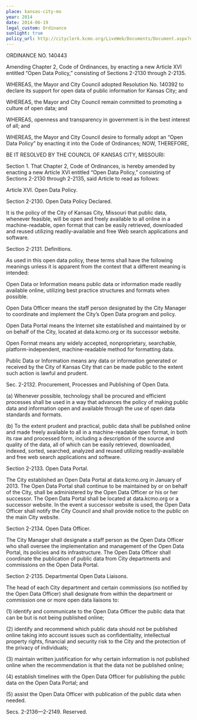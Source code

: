 ```yaml
---
place: kansas-city-mo
year: 2014
date: 2014-06-19
legal_custom: Ordinance
sunlight: true
policy_url: http://cityclerk.kcmo.org/LiveWeb/Documents/Document.aspx?q=ZbIEEaWPo6OIEpZdlWPeDYolPDlZVDM%2fobeKL6dsBwK1tuYkgMQbXlyBecUa6zWX
---
```


<p>ORDINANCE NO. 140443</p> <p>Amending Chapter 2, Code of Ordinances, by enacting a new Article XVI entitled “Open Data Policy,” consisting of Sections 2-2130 through 2-2135.</p> <p>WHEREAS, the Mayor and City Council adopted Resolution No. 140392 to declare its support for open data of public information for Kansas City; and</p> <p>WHEREAS, the Mayor and City Council remain committed to promoting a culture of open data; and</p> <p>WHEREAS, openness and transparency in government is in the best interest of all; and</p> <p>WHEREAS, the Mayor and City Council desire to formally adopt an “Open Data Policy” by enacting it into the Code of Ordinances; NOW, THEREFORE,</p> <p>BE IT RESOLVED BY THE COUNCIL OF KANSAS CITY, MISSOURI:</p> <p>Section 1. That Chapter 2, Code of Ordinances, is hereby amended by enacting a new Article XVI entitled “Open Data Policy,” consisting of Sections 2-2130 through 2-2135, said Article to read as follows:</p> <p>Article XVI. Open Data Policy.</p> <p>Section 2-2130. Open Data Policy Declared.</p> <p>It is the policy of the City of Kansas City, Missouri that public data, whenever feasible, will be open and freely available to all online in a machine-readable, open format that can be easily retrieved, downloaded and reused utilizing readily-available and free Web search applications and software.</p> <p>Section 2-2131. Definitions.</p> <p>As used in this open data policy, these terms shall have the following meanings unless it is apparent from the context that a different meaning is intended:</p> <p>Open Data or Information means public data or information made readily available online, utilizing best practice structures and formats when possible.</p> <p>Open Data Officer means the staff person designated by the City Manager to coordinate and implement the City’s Open Data program and policy.</p> <p>Open Data Portal means the Internet site established and maintained by or on behalf of the City, located at data.kcmo.org or its successor website.</p> <p>Open Format means any widely accepted, nonproprietary, searchable, platform-independent, machine-readable method for formatting data.</p> <p>Public Data or Information means any data or information generated or received by the City of Kansas City that can be made public to the extent such action is lawful and prudent.</p> <p>Sec. 2-2132. Procurement, Processes and Publishing of Open Data.</p> <p>(a)    Whenever possible, technology shall be procured and efficient processes shall be used in a way that advances the policy of making public data and information open and available through the use of open data standards and formats.</p> <p>(b)   To the extent prudent and practical, public data shall be published online and made freely available to all in a machine-readable open format, in both its raw and processed form, including a description of the source and quality of the data, all of which can be easily retrieved, downloaded, indexed, sorted, searched, analyzed and reused utilizing readily-available and free web search applications and software.</p> <p>Section 2-2133. Open Data Portal.</p> <p>The City established an Open Data Portal at data.kcmo.org in January of 2013. The Open Data Portal shall continue to be maintained by or on behalf of the City, shall be administered by the Open Data Officer or his or her successor. The Open Data Portal shall be located at data.kcmo.org or a successor website. In the event a successor website is used, the Open Data Officer shall notify the City Council and shall provide notice to the public on the main City website.</p> <p>Section 2-2134. Open Data Officer.</p> <p>The City Manager shall designate a staff person as the Open Data Officer who shall oversee the implementation and management of the Open Data Portal, its policies and its infrastructure. The Open Data Officer shall coordinate the publication of public data from City departments and commissions on the Open Data Portal.</p> <p>Section 2-2135. Departmental Open Data Liaisons.</p>
<p>The head of each City department and certain commissions (so notified by the Open Data Officer) shall designate from within the department or commission one or more open data liaisons to:</p> <p>(1)               identify and communicate to the Open Data Officer the public data that can be but is not being published online;</p> <p>(2)               identify and recommend which public data should not be published online taking into account issues such as confidentiality, intellectual property rights, financial and security risk to the City and the protection of the privacy of individuals;</p> <p>(3)               maintain written justification for why certain information is not published online when the recommendation is that the data not be published online;</p> <p>(4)               establish timelines with the Open Data Officer for publishing the public data on the Open Data Portal; and</p> <p>(5)               assist the Open Data Officer with publication of the public data when needed.</p> <p>Secs. 2-2136—2-2149. Reserved.</p> <p/>
